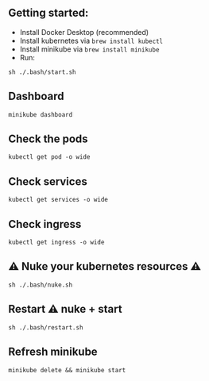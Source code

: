## Getting started:

- Install Docker Desktop (recommended)
- Install kubernetes via `brew install kubectl`
- Install minikube via `brew install minikube`
- Run:

```
sh ./.bash/start.sh
```

## Dashboard

```
minikube dashboard
```

## Check the pods

```
kubectl get pod -o wide
```

## Check services

```
kubectl get services -o wide
```

## Check ingress

```
kubectl get ingress -o wide
```

## ⚠️ Nuke your kubernetes resources ⚠️

```
sh ./.bash/nuke.sh
```

## Restart ⚠️ nuke + start

```
sh ./.bash/restart.sh
```

## Refresh minikube

```
minikube delete && minikube start
```

